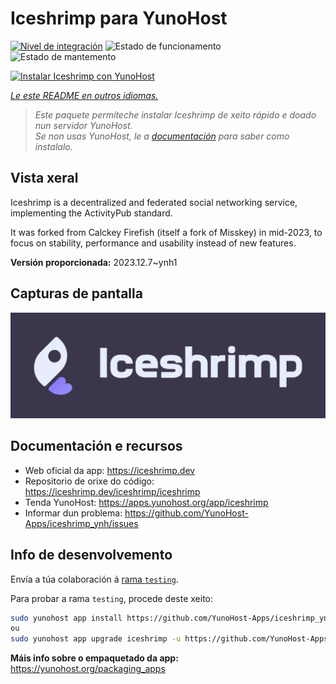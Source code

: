 <!--
NOTA: Este README foi creado automáticamente por <https://github.com/YunoHost/apps/tree/master/tools/readme_generator>
NON debe editarse manualmente.
-->

# Iceshrimp para YunoHost

[![Nivel de integración](https://dash.yunohost.org/integration/iceshrimp.svg)](https://ci-apps.yunohost.org/ci/apps/iceshrimp/) ![Estado de funcionamento](https://ci-apps.yunohost.org/ci/badges/iceshrimp.status.svg) ![Estado de mantemento](https://ci-apps.yunohost.org/ci/badges/iceshrimp.maintain.svg)

[![Instalar Iceshrimp con YunoHost](https://install-app.yunohost.org/install-with-yunohost.svg)](https://install-app.yunohost.org/?app=iceshrimp)

*[Le este README en outros idiomas.](./ALL_README.md)*

> *Este paquete permíteche instalar Iceshrimp de xeito rápido e doado nun servidor YunoHost.*  
> *Se non usas YunoHost, le a [documentación](https://yunohost.org/install) para saber como instalalo.*

## Vista xeral

Iceshrimp is a decentralized and federated social networking service, implementing the ActivityPub standard.

It was forked from Calckey Firefish (itself a fork of Misskey) in mid-2023, to focus on stability, performance and usability instead of new features.

**Versión proporcionada:** 2023.12.7~ynh1

## Capturas de pantalla

![Captura de pantalla de Iceshrimp](./doc/screenshots/example.jpg)

## Documentación e recursos

- Web oficial da app: <https://iceshrimp.dev>
- Repositorio de orixe do código: <https://iceshrimp.dev/iceshrimp/iceshrimp>
- Tenda YunoHost: <https://apps.yunohost.org/app/iceshrimp>
- Informar dun problema: <https://github.com/YunoHost-Apps/iceshrimp_ynh/issues>

## Info de desenvolvemento

Envía a túa colaboración á [rama `testing`](https://github.com/YunoHost-Apps/iceshrimp_ynh/tree/testing).

Para probar a rama `testing`, procede deste xeito:

```bash
sudo yunohost app install https://github.com/YunoHost-Apps/iceshrimp_ynh/tree/testing --debug
ou
sudo yunohost app upgrade iceshrimp -u https://github.com/YunoHost-Apps/iceshrimp_ynh/tree/testing --debug
```

**Máis info sobre o empaquetado da app:** <https://yunohost.org/packaging_apps>
